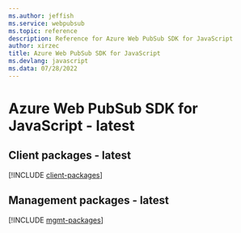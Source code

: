 ```yaml
---
ms.author: jeffish
ms.service: webpubsub
ms.topic: reference
description: Reference for Azure Web PubSub SDK for JavaScript
author: xirzec
title: Azure Web PubSub SDK for JavaScript
ms.devlang: javascript
ms.data: 07/28/2022
---
```

# Azure Web PubSub SDK for JavaScript - latest

## Client packages - latest
[!INCLUDE [client-packages](web-pubsub-client-index.md)]
## Management packages - latest
[!INCLUDE [mgmt-packages](web-pubsub-mgmt-index.md)]